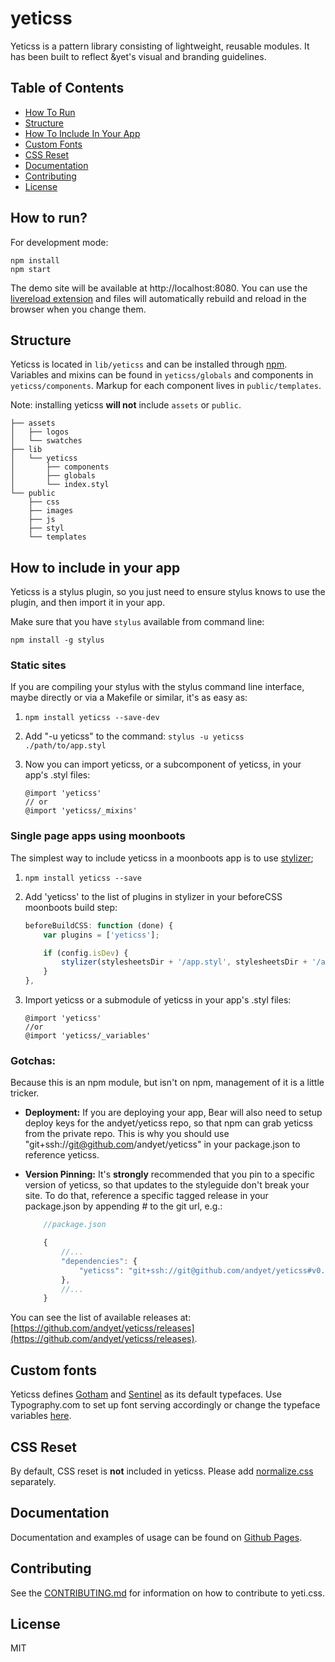 # yeticss

Yeticss is a pattern library consisting of lightweight, reusable modules. It has been built to reflect &yet's visual and branding guidelines.

## Table of Contents

* [How To Run](https://github.com/andyet/yeticss#how-to-run)
* [Structure](https://github.com/andyet/yeticss#structure)
* [How To Include In Your App](https://github.com/andyet/yeticss#how-to-include-in-your-app)
* [Custom Fonts](https://github.com/andyet/yeticss#custom-fonts)
* [CSS Reset](https://github.com/andyet/yeticss#css-reset)
* [Documentation](https://github.com/andyet/yeticss#documentation)
* [Contributing](https://github.com/andyet/yeticss#contributing)
* [License](https://github.com/andyet/yeticss#license)

## How to run?

For development mode:

```
npm install
npm start
```

The demo site will be available at http://localhost:8080. You can use the [livereload extension](https://chrome.google.com/webstore/detail/livereload/jnihajbhpnppcggbcgedagnkighmdlei?hl=en) and files will automatically rebuild and reload in the browser when you change them.

## Structure
Yeticss is located in `lib/yeticss` and can be installed through [npm](https://www.npmjs.org/). Variables and mixins can be found in `yeticss/globals` and components in `yeticss/components`. Markup for each component lives in `public/templates`.

Note: installing yeticss **will not** include `assets` or `public`.

```
├── assets
│   ├── logos
│   └── swatches
├── lib
│   └── yeticss
│       ├── components
│       ├── globals
│       └── index.styl
└── public
    ├── css
    ├── images
    ├── js
    ├── styl
    └── templates
```

## How to include in your app

Yeticss is a stylus plugin, so you just need to ensure stylus knows to use the plugin, and then import it in your app.

Make sure that you have `stylus` available from command line:

```
npm install -g stylus
```

### Static sites

If you are compiling your stylus with the stylus command line interface, maybe directly or via a Makefile or similar, it's as easy as:

1. `npm install yeticss --save-dev`
2. Add "-u yeticss" to the command: `stylus -u yeticss ./path/to/app.styl`
3. Now you can import yeticss, or a subcomponent of yeticss, in your app's .styl files:

    ```stylus
    @import 'yeticss'
    // or
    @import 'yeticss/_mixins'
    ````

### Single page apps using moonboots

The simplest way to include yeticss in a moonboots app is to use [stylizer](https://github.com/latentflip/stylizer);

1. `npm install yeticss --save`
2. Add 'yeticss' to the list of plugins in stylizer in your beforeCSS moonboots build step:

    ```javascript
    beforeBuildCSS: function (done) {
        var plugins = ['yeticss'];

        if (config.isDev) {
            stylizer(stylesheetsDir + '/app.styl', stylesheetsDir + '/app.css', plugins, done);
        }
    },
    ```

3. Import yeticss or a submodule of yeticss in your app's .styl files:

    ```stylus
    @import 'yeticss'
    //or
    @import 'yeticss/_variables'
    ```

### Gotchas:

Because this is an npm module, but isn't on npm, management of it is a little tricker.

* **Deployment:** If you are deploying your app, Bear will also need to setup deploy keys for the andyet/yeticss repo, so that npm can grab yeticss from the private repo. This is why you should use "git+ssh://git@github.com/andyet/yeticss" in your package.json to reference yeticss.

* **Version Pinning:** It's __**strongly**__ recommended that you pin to a specific version of yeticss, so that updates to the styleguide don't break your site. To do that, reference a specific tagged release in your package.json by appending #<tagname> to the git url, e.g.:

    ```js
        //package.json

        {
            //...
            "dependencies": {
                "yeticss": "git+ssh://git@github.com/andyet/yeticss#v0.1.0"
            },
            //...
        }
    ```

You can see the list of available releases at: [https://github.com/andyet/yeticss/releases](https://github.com/andyet/yeticss/releases).

## Custom fonts
Yeticss defines [Gotham](http://www.typography.com/fonts/gotham/overview/) and [Sentinel](http://www.typography.com/fonts/sentinel/overview/) as its default typefaces. Use Typography.com to set up font serving accordingly or change the typeface variables [here](https://github.com/andyet/yeticss/blob/gh-pages/lib/yeticss/globals/_variables.styl#L13-L14).

## CSS Reset

By default, CSS reset is **not** included in yeticss. Please add [normalize.css](https://raw.githubusercontent.com/necolas/normalize.css/master/normalize.css) separately.

## Documentation

Documentation and examples of usage can be found on [Github Pages](http://andyet.github.io/yeticss/).

## Contributing
See the [CONTRIBUTING.md](https://github.com/andyet/yeticss/blob/gh-pages/CONTRIBUTING.md) for information on how to contribute to yeti.css.

## License
MIT
